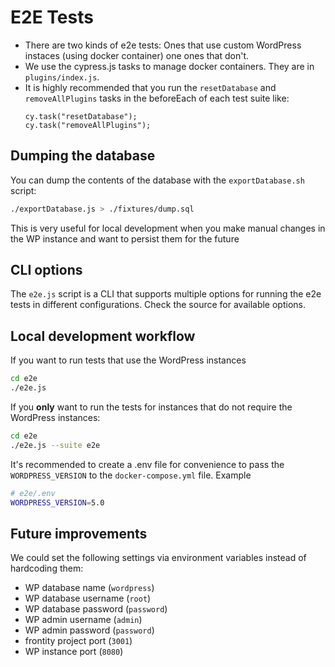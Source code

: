 # E2E Tests

- There are two kinds of e2e tests: Ones that use custom WordPress instaces (using docker container) one ones that don't.
- We use the cypress.js tasks to manage docker containers. They are in `plugins/index.js`.
- It is highly recommended that you run the `resetDatabase` and `removeAllPlugins` tasks in the beforeEach of each test suite like:
  ```
  cy.task("resetDatabase");
  cy.task("removeAllPlugins");
  ```

## Dumping the database

You can dump the contents of the database with the `exportDatabase.sh` script:

```sh
./exportDatabase.js > ./fixtures/dump.sql
```

This is very useful for local development when you make manual changes in the WP instance and want to persist them for the future

## CLI options

The `e2e.js` script is a CLI that supports multiple options for running the e2e tests in different configurations. Check the source for available options.

## Local development workflow

If you want to run tests that use the WordPress instances

```sh
cd e2e
./e2e.js
```

If you **only** want to run the tests for instances that do not require the WordPress instances:

```sh
cd e2e
./e2e.js --suite e2e
```

It's recommended to create a .env file for convenience to pass the `WORDPRESS_VERSION` to the `docker-compose.yml` file. Example

```bash
# e2e/.env
WORDPRESS_VERSION=5.0
```

## Future improvements

We could set the following settings via environment variables instead of hardcoding them:

- WP database name (`wordpress`)
- WP database username (`root`)
- WP database password (`password`)
- WP admin username (`admin`)
- WP admin password (`password`)
- frontity project port (`3001`)
- WP instance port (`8080`)
